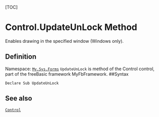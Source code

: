 [TOC]
# Control.UpdateUnLock Method
Enables drawing in the specified window (Windows only).
## Definition
Namespace: [`My.Sys.Forms`](My.Sys.Forms.md)
`UpdateUnLock` is method of the Control control, part of the freeBasic framework MyFbFramework.
##Syntax
```freeBasic
Declare Sub UpdateUnLock
```

## See also
[`Control`](Control.md)
